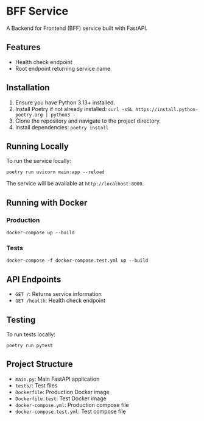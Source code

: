# BFF Service

A Backend for Frontend (BFF) service built with FastAPI.

## Features

- Health check endpoint
- Root endpoint returning service name

## Installation

1. Ensure you have Python 3.13+ installed.
2. Install Poetry if not already installed: `curl -sSL https://install.python-poetry.org | python3 -`
3. Clone the repository and navigate to the project directory.
4. Install dependencies: `poetry install`

## Running Locally

To run the service locally:

```
poetry run uvicorn main:app --reload
```

The service will be available at `http://localhost:8000`.

## Running with Docker

### Production

```
docker-compose up --build
```

### Tests

```
docker-compose -f docker-compose.test.yml up --build
```

## API Endpoints

- `GET /`: Returns service information
- `GET /health`: Health check endpoint

## Testing

To run tests locally:

```
poetry run pytest
```

## Project Structure

- `main.py`: Main FastAPI application
- `tests/`: Test files
- `Dockerfile`: Production Docker image
- `Dockerfile.test`: Test Docker image
- `docker-compose.yml`: Production compose file
- `docker-compose.test.yml`: Test compose file